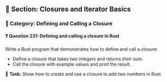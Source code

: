 ## 📘 Section: Closures and Iterator Basics  
### 🔹 Category: Defining and Calling a Closure  
#### ❓ Question 231: Defining and calling a closure in Rust

Write a Rust program that demonstrates how to define and call a closure:

- Define a closure that takes two integers and returns their sum.
- Call the closure with example values and print the result.

🔧 **Task:** Show how to create and use a closure to add two numbers in Rust.
